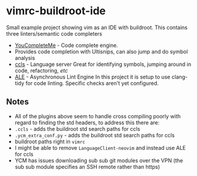 # vimrc-buildroot-ide
Small example project showing vim as an IDE with buildroot.  This contains three linters/semantic code completers

- [YouCompleteMe](https://github.com/ycm-core/YouCompleteMe) - Code complete engine.
 - Provides code completion with Ultisnips, can also jump and do symbol analysis
- [ccls](https://github.com/MaskRay/ccls) - Language server
  Great for identifying symbols, jumping around in code, refactoring, _etc_
- [ALE](https://github.com/dense-analysis/ale/) - Asynchronous Lint Engine
  In this project it is setup to use clang-tidy for code linting.  Specific checks aren't yet configured.

## Notes

- All of the plugins above seem to handle cross compiling poorly with regard to finding the std headers, to address this there are:
 - `.ccls` - adds the buildroot std search paths for ccls
 - `.ycm_extra_conf.py` - adds the buildroot std search paths for ccls
 - buildroot paths right in `vimrc`
- I might be able to remove `LanguageClient-neovim` and instead use ALE for ccls
- YCM has issues downloading sub sub git modules over the VPN (the sub sub module specifies an SSH remote rather than https)
